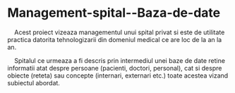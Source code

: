 # Management-spital--Baza-de-date

&nbsp;&nbsp;&nbsp; Acest proiect vizeaza managementul unui spital privat si este de utilitate practica datorita tehnologizarii din domeniul medical ce are loc de la an la an. 

&nbsp;&nbsp;&nbsp; Spitalul ce urmeaza a fi descris prin intermediul unei baze de date retine informatii atat despre persoane 
(pacienti, doctori, personal), cat si despre obiecte (reteta) sau concepte (internari, externari etc.) toate acestea vizand subiectul abordat. 

